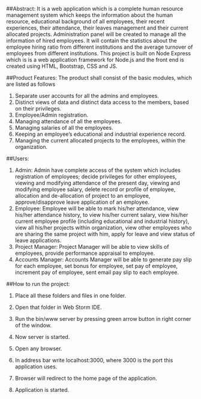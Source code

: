 ##Abstract:
It is a web application which is a complete human resource management system which keeps the information about the human resource, educational background of all employees, their  recent experiences, their attendance, their  leaves management and their current allocated projects. Administration panel will be created to manage all the information of hired employees. It will contain the statistics about the employee hiring ratio from different institutions and the average turnover of employees from different institutions. This project is built on Node Express which is is a web application framework for Node.js and the front end is created using HTML, Bootstrap, CSS and JS.  

##Product Features:
The product shall consist of the basic modules, which are listed as follows
1. Separate user accounts for all the admins and employees.
2. Distinct views of data and distinct data access to the members, based on their privileges.
3. Employee/Admin registration.
4. Managing attendance of all the employees.
5. Managing salaries of all the employees.
6. Keeping an employee’s educational and industrial experience record.
7. Managing the current allocated projects to the employees, within the organization.

##Users:
 1. Admin:
    Admin have complete access of the system which includes registration of employees; decide privileges for other employees, viewing         and modifying attendance of the present day, viewing and modifying employee salary, delete record or profile of employee, allocation       and de-allocation of project to an employee, approve/disapprove leave application of an employee.
 2. Employee:
    Employee will be able to mark his/her attendance, view his/her attendance history, to view his/her current salary,  view his/her           current employee profile (including educational and industrial history), view all his/her projects within organization, view other         employees who are sharing the same project with him, apply for leave and view status of leave applications.
 3. Project Manager:
    Project Manager will be able to view skills of employees, provide performance appraisal to employee.
 4. Accounts Manager:
    Accounts Manager will be able to generate pay slip for each employee, set bonus for employee, set pay of employee, increment pay of       employee, sent email pay slip to each employee. 

##How to run the project:
1. Place all these folders and files in one folder.

2. Open that folder in Web Storm IDE.

3. Run the bin/www server by pressing green arrow button in right corner of the window. 

4. Now server is started.

5. Open any browser.

6. In address bar write localhost:3000, where 3000 is the port this application uses.

7. Browser will redirect to the home page of the application.

8. Application is started. 

